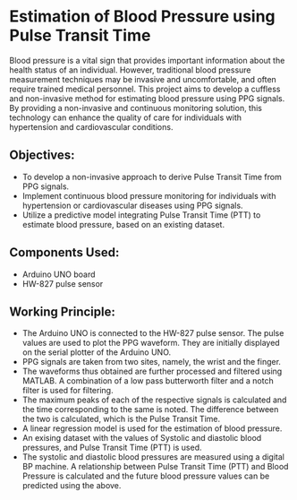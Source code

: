 # Estimation of Blood Pressure using Pulse Transit Time

Blood pressure is a vital sign that provides important information about the health status of an individual. However, traditional blood pressure measurement techniques may be invasive and uncomfortable, and often require trained medical personnel. This project aims to develop a cuffless and non-invasive method for estimating blood pressure using PPG signals. By providing a non-invasive and continuous monitoring solution, this technology can enhance the quality of care for individuals with hypertension and cardiovascular conditions.


## Objectives:

- To develop a non-invasive approach to derive Pulse Transit Time from PPG signals.
- Implement continuous blood pressure monitoring for individuals with hypertension or cardiovascular diseases using PPG signals.
- Utilize a predictive model integrating Pulse Transit Time (PTT) to estimate blood pressure, based on an existing dataset.


## Components Used:

- Arduino UNO board
- HW-827 pulse sensor


## Working Principle:

- The Arduino UNO is connected to the HW-827 pulse sensor. The pulse values are used to plot the PPG waveform. They are initially displayed on the serial plotter of the Arduino UNO. 
- PPG signals are taken from two sites, namely, the wrist and the finger.
- The waveforms thus obtained are further processed and filtered using MATLAB. A combination of a low pass butterworth filter and a notch filter is used for filtering.
- The maximum peaks of each of the respective signals is calculated and the time corresponding to the same is noted. The difference between the two is calculated, which is the Pulse Transit Time.
- A linear regression model is used for the estimation of blood pressure.
- An exising dataset with the values of Systolic and diastolic blood pressures, and Pulse Transit Time (PTT) is used.
- The systolic and diastolic blood pressures are measured using a digital BP machine. A relationship between Pulse Transit Time (PTT) and Blood Pressure is calculated and the future blood pressure values can be predicted using the above.

